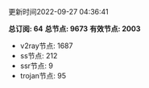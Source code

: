 更新时间2022-09-27 04:36:41

**总订阅: 64**
**总节点: 9673**
**有效节点: 2003**
- v2ray节点: 1687
- ss节点: 212
- ssr节点: 9
- trojan节点: 95
